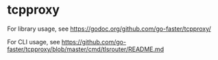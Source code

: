 # tcpproxy

For library usage, see https://godoc.org/github.com/go-faster/tcpproxy/

For CLI usage, see https://github.com/go-faster/tcpproxy/blob/master/cmd/tlsrouter/README.md
